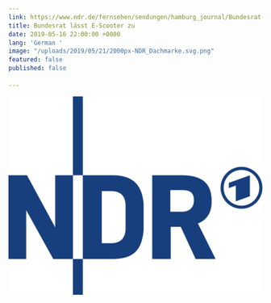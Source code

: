 ```yaml
---
link: https://www.ndr.de/fernsehen/sendungen/hamburg_journal/Bundesrat-laesst-E-Scooter-zu,hamj81294.html
title: Bundesrat lässt E-Scooter zu
date: 2019-05-16 22:00:00 +0000
lang: 'German '
image: "/uploads/2019/05/21/2000px-NDR_Dachmarke.svg.png"
featured: false
published: false

---
```

<img src="/uploads/2019/05/21/2000px-NDR_Dachmarke.svg-1.png">